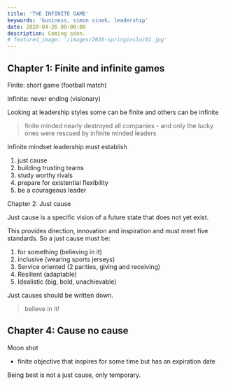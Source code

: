 ```yaml
---
title: 'THE INFINITE GAME'
keywords: 'business, simon sinek, leadership'
date: 2020-04-26 00:00:00
description: Coming soon. 
# featured_image: '/images/2020-springioslo/01.jpg'
---
```


## Chapter 1: Finite and infinite games

Finite: short game (football match)

Infinite: never ending (visionary)

Looking at leadership styles some can be finite and others can be infinite

> finite minded nearly destroyed all companies - and only the lucky ones were rescued by infinite minded leaders

Infinite mindset leadership must establish
1. just cause
2. building trusting teams
3. study worthy rivals
4. prepare for existential flexibility
5. be a courageous leader

Chapter 2: Just cause

Just cause is a specific vision of a future state that does not yet exist.

This provides direction, innovation and inspiration and must meet five standards. So a just cause must be:
1. for something (believing in it)
2. inclusive (wearing sports jerseys)
3. Service oriented (2 parities, giving and receiving)
4. Resilient (adaptable)
5. Idealistic (big, bold, unachievable)

Just causes should be written down.

> believe in it!

## Chapter 4: Cause no cause

Moon shot
- finite objective that inspires for some time but has an expiration date

Being best is not a just cause, only temporary.